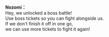 # 

  
**Nozomi：**  
Hey, we unlocked a boss battle!  
Use boss tickets so you can fight alongside us.  
If we don't finish it off in one go,  
we can use more tickets to fight it again!  
